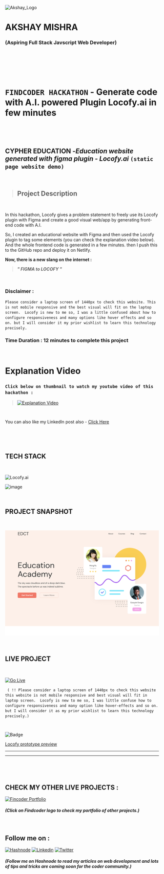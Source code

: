 ![Akshay_Logo](https://user-images.githubusercontent.com/110058268/192380880-88d3794d-a927-4515-929e-33cd308b3791.png)
# AKSHAY MISHRA 
### (Aspiring Full Stack Javscript Web Developer)              


&nbsp;

&nbsp;

&nbsp;



# `FINDCODER HACKATHON` - Generate code with A.I. powered Plugin Locofy.ai in few minutes

&nbsp;

&nbsp;




## **CYPHER EDUCATION** -*Education website generated with figma plugin - Locofy.ai*   `(static page website demo)`

&nbsp;

> ## **Project Description**

&nbsp;

In this hackathon, Locofy gives a problem statement to freely use its Locofy plugin with Figma and create a good visual web/app by generating front-end code with A.I. <br>

So, I created an educational website with Figma and then used the Locofy plugin to tag some elements (you can check the explanation video below). And the whole frontend code is generated in a few minutes. then I push this to the GitHub repo and deploy it on Netlify.


**Now, there is a new slang on the internet :**
&nbsp;

>***" FIGMA to LOCOFY "***

&nbsp;

### Disclaimer :
`Please consider a laptop screen of 1440px to check this website. This is not mobile responsive and the best visual will fit on the laptop screen. 
Locofy is new to me so, I was a little confused about how to configure responsiveness and many options like hover effects and so on. but I will consider it my prior wishlist to learn this technology precisely.   `
&nbsp;


### **Time Duration :  12 minutes to complete this project**

&nbsp;


# **Explanation Video**

### `Click below on thumbnail to watch my youtube video of this hackathon :`


> [![Explanation Video](https://img.youtube.com/vi/2zIJojX0mXo/0.jpg)](https://www.youtube.com/watch?v=2zIJojX0mXo)




&nbsp;

You can also like my LinkedIn post also - [Click Here](https://rb.gy/fndfov)

&nbsp;

&nbsp;


## **TECH STACK**


&nbsp;

![Locofy.ai](https://findcoder.fra1.digitaloceanspaces.com/1664622073273.png)

![image](https://user-images.githubusercontent.com/110058268/195691417-4c3f8da8-fcdb-4e73-a4ca-70c772c6305a.png)


&nbsp;

## **PROJECT SNAPSHOT**

&nbsp;


![Project Snapshot](cyphereducation_thumbnail.png)


&nbsp;

## **LIVE PROJECT**


&nbsp;

[<img alt="Go Live" width="170px" src="https://user-images.githubusercontent.com/110058268/192381169-8441c110-50f4-43a0-9ab1-b4cd6c509f95.png" />](https://cypherakshay-locofy-hackathon.netlify.app/ "Go Live")

`` ( !! Please consider a laptop screen of 1440px to check this website this website is not mobile responsive and best visual will fit in laptop screen. 
Locofy is new to me so, I was little confuse how to configure responsiveness and many option like hover-effects and so on. but I will consider it as my prior wishlist to learn this technology precisely.)``

&nbsp;


![Badge](https://img.shields.io/badge/LOCOFY-LIVE%20PREVIEW-brightgreen)

[Locofy prototype preview](https://www.locofy.ai/preview/b0NllqRUi%2Bo01OerGx3EmzZlZoZ2MuMWUMz%2Fvb8oQ0NKgLam2jsA3q%2FHIrRyDwlyalN43W6%2BUdd24C%2Fjaf%2Bp63Pbrz6AFipp9Q%3D%3D/Educational-Website
)





---
---


&nbsp;

&nbsp;

## **CHECK MY OTHER LIVE PROJECTS :**

 [<img alt="Fincoder Portfolio" width="200px" src="https://user-images.githubusercontent.com/110058268/192388254-11ffd2b4-2c52-40eb-84aa-7ad6bd709cff.png" />](https://www.findcoder.io/u/cypherakshay "Check my Portfolio")
 

 ##### (Click on Findcoder logo to check my portfolio of other projects.)

&nbsp;

## **Follow me on :**
[<img alt="Hashnode" width="100px" src="https://user-images.githubusercontent.com/110058268/192389289-13e5947e-de5a-42f6-a3e3-4dd290dbd79e.png" />](https://hashnode.com/@CypherAkshay "Follow me on Hashnode")
[<img alt="Linkedin" width="100px" src="https://user-images.githubusercontent.com/110058268/192389270-91f39005-b30e-4715-b96c-97f33dafeb5b.png" />](https://www.linkedin.com/in/cypher-akshay/ "Follow me on Linkedin")
[<img alt="Twitter" width="100px" src="https://user-images.githubusercontent.com/110058268/192389244-2c9954a2-db49-4cfe-abb6-e050d9749d28.png" />](https://twitter.com/cypherakshay "Follow me on Twitter")


##### (Follow me on Hashnode to read my articles on web development and lots of tips and tricks are coming soon for the coder community.)







